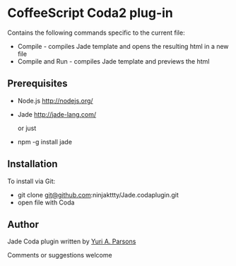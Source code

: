 CoffeeScript Coda2 plug-in
===================

Contains the following commands specific to the current file:

* Compile - compiles Jade template and opens the resulting html in a new file
* Compile and Run - compiles Jade template and previews the html

Prerequisites
-------------

- Node.js http://nodejs.org/

- Jade http://jade-lang.com/ 
 
  or just
  
- npm -g install jade



Installation
------------

To install via Git:

- git clone git@github.com:ninjakttty/Jade.codaplugin.git
- open file with Coda

Author
------

Jade Coda plugin written by [Yuri A. Parsons](http://github.com/ninjakttty)

Comments or suggestions welcome 